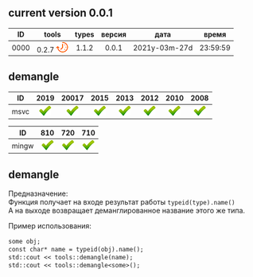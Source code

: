﻿
[P]: ../../icons/progress.png
[V]: ../../icons/success.png
[X]: ../../icons/failed.png
[D]: ../../icons/danger.png
[E]: ../../icons/empty.png
[N]: ../../icons/na.png


current version 0.0.1
---

| **ID** |      tools      | types | версия |     дата      |  время   |  
|:------:|:---------------:|:-----:|:------:|:-------------:|:--------:|  
|  0000  | 0.2.7 [![P]][M] | 1.1.2 | 0.0.1  | 2021y-03m-27d | 23:59:59 |  

demangle
---

| **ID**  | 2019      | 20017     | 2015      | 2013      | 2012      | 2010      | 2008      |  
|:-------:|:---------:|:---------:|:---------:|:---------:|:---------:|:---------:|:---------:|  
| msvc    | [![V]][M] | [![V]][M] | [![V]][M] | [![V]][M] | [![V]][M] | [![V]][M] | [![V]][M] |  

| **ID**  | 810       | 720       | 710       |  
|:-------:|:---------:|:---------:|:---------:|  
| mingw   | [![V]][M] | [![V]][M] | [![V]][M] |  


[M]: #demangle  "возвращает человеко-читабельное название типа"

demangle
---

Предназначение:  
Функция получает на входе результат работы `typeid(type).name()`  
А на выходе возвращает деманглированное название этого же типа.  

Пример использования:  

```
some obj;
const char* name = typeid(obj).name();
std::cout << tools::demangle(name);
std::cout << tools::demangle<some>();
```
